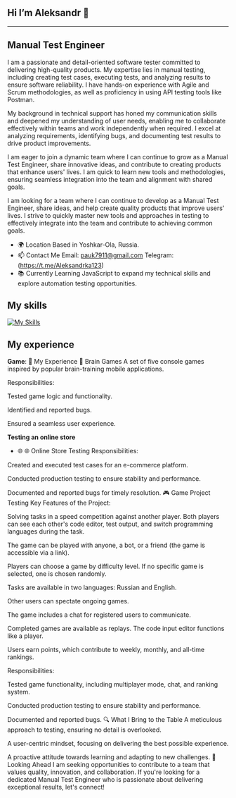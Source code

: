 ## Hi I’m Aleksandr 👋
----------------
Manual Test Engineer
----------------
I am a passionate and detail-oriented software tester committed to delivering high-quality products. My expertise lies in manual testing, including creating test cases, executing tests, and analyzing results to ensure software reliability. I have hands-on experience with Agile and Scrum methodologies, as well as proficiency in using API testing tools like Postman.

My background in technical support has honed my communication skills and deepened my understanding of user needs, enabling me to collaborate effectively within teams and work independently when required. I excel at analyzing requirements, identifying bugs, and documenting test results to drive product improvements.

I am eager to join a dynamic team where I can continue to grow as a Manual Test Engineer, share innovative ideas, and contribute to creating products that enhance users' lives. I am quick to learn new tools and methodologies, ensuring seamless integration into the team and alignment with shared goals.

I am looking for a team where I can continue to develop as a Manual Test Engineer, share ideas, and help create quality products that improve users' lives. I strive to quickly master new tools and approaches in testing to effectively integrate into the team and contribute to achieving common goals.

* 🌍 Location
Based in Yoshkar-Ola, Russia.
* 📫 Contact Me
Email: pauk7911@gmail.com
Telegram:(https://t.me/Aleksandrka123)
* 📚 Currently Learning
JavaScript to expand my technical skills and explore automation testing opportunities.

## My skills
[![My Skills](https://skillicons.dev/icons?i=html,css,sass,git,JS,npm,linux&perline=8)](https://skillicons.dev)
## My experience
**Game**:
💼 My Experience
🧠 Brain Games
A set of five console games inspired by popular brain-training mobile applications.

Responsibilities:

Tested game logic and functionality.

Identified and reported bugs.

Ensured a seamless user experience.

**Testing an online store**
- 🌐 🌐 Online Store Testing
Responsibilities:

Created and executed test cases for an e-commerce platform.

Conducted production testing to ensure stability and performance.

Documented and reported bugs for timely resolution.
🎮 Game Project Testing
Key Features of the Project:

Solving tasks in a speed competition against another player. Both players can see each other's code editor, test output, and switch programming languages during the task.

The game can be played with anyone, a bot, or a friend (the game is accessible via a link).

Players can choose a game by difficulty level. If no specific game is selected, one is chosen randomly.

Tasks are available in two languages: Russian and English.

Other users can spectate ongoing games.

The game includes a chat for registered users to communicate.

Completed games are available as replays. The code input editor functions like a player.

Users earn points, which contribute to weekly, monthly, and all-time rankings.

Responsibilities:

Tested game functionality, including multiplayer mode, chat, and ranking system.

Conducted production testing to ensure stability and performance.

Documented and reported bugs.
🔍 What I Bring to the Table
A meticulous approach to testing, ensuring no detail is overlooked.

A user-centric mindset, focusing on delivering the best possible experience.

A proactive attitude towards learning and adapting to new challenges.
🚀 Looking Ahead
I am seeking opportunities to contribute to a team that values quality, innovation, and collaboration. If you're looking for a dedicated Manual Test Engineer who is passionate about delivering exceptional results, let's connect!
